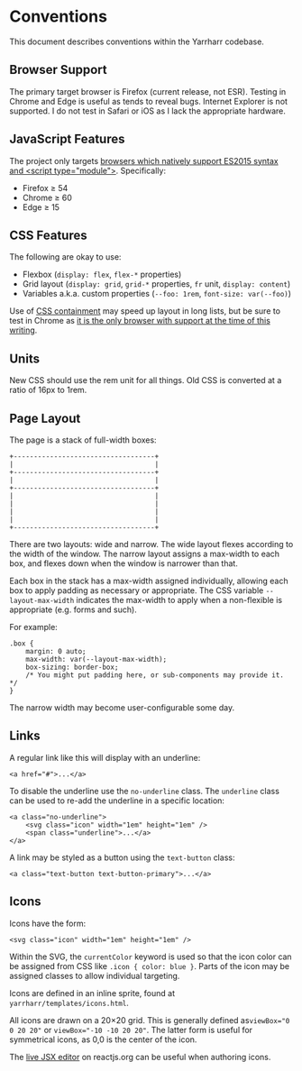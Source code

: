 # Conventions

This document describes conventions within the Yarrharr codebase.

## Browser Support

The primary target browser is Firefox (current release, not ESR).
Testing in Chrome and Edge is useful as tends to reveal bugs.
Internet Explorer is not supported.
I do not test in Safari or iOS as I lack the appropriate hardware.

## JavaScript Features

The project only targets [browsers which natively support ES2015 syntax and &lt;script type="module"&gt;](https://philipwalton.com/articles/deploying-es2015-code-in-production-today/).
Specifically:

* Firefox ≥ 54
* Chrome ≥ 60
* Edge ≥ 15

## CSS Features

The following are okay to use:

* Flexbox (`display: flex`, `flex-*` properties)
* Grid layout (`display: grid`, `grid-*` properties, `fr` unit, `display: content`)
* Variables a.k.a. custom properties (`--foo: 1rem`, `font-size: var(--foo)`)

Use of [CSS containment](https://www.w3.org/TR/css-contain-1/) may speed up layout in long lists, but be sure to test in Chrome as [it is the only browser with support at the time of this writing](https://caniuse.com/#feat=css-containment).

## Units

New CSS should use the rem unit for all things.
Old CSS is converted at a ratio of 16px to 1rem.

## Page Layout

The page is a stack of full-width boxes:

    +-----------------------------------+
    |                                   |
    +-----------------------------------+
    |                                   |
    +-----------------------------------+
    |                                   |
    |                                   |
    |                                   |
    |                                   |
    +-----------------------------------+

There are two layouts: wide and narrow.
The wide layout flexes according to the width of the window.
The narrow layout assigns a max-width to each box, and flexes down when the window is narrower than that.

Each box in the stack has a max-width assigned individually, allowing each box to apply padding as necessary or appropriate.
The CSS variable `--layout-max-width` indicates the max-width to apply when a non-flexible is appropriate (e.g. forms and such).

For example:

    .box {
        margin: 0 auto;
        max-width: var(--layout-max-width);
        box-sizing: border-box;
        /* You might put padding here, or sub-components may provide it. */
    }

The narrow width may become user-configurable some day.

## Links

A regular link like this will display with an underline:

    <a href="#">...</a>

To disable the underline use the ``no-underline`` class.
The ``underline`` class can be used to re-add the underline in a specific location:

    <a class="no-underline">
        <svg class="icon" width="1em" height="1em" />
        <span class="underline">...</a>
    </a>

A link may be styled as a button using the ``text-button`` class:

    <a class="text-button text-button-primary">...</a>

## Icons

Icons have the form:

    <svg class="icon" width="1em" height="1em" />

Within the SVG, the ``currentColor`` keyword is used so that the icon color can be assigned from CSS like ``.icon { color: blue }``.
Parts of the icon may be assigned classes to allow individual targeting.

Icons are defined in an inline sprite, found at ``yarrharr/templates/icons.html``.

All icons are drawn on a 20×20 grid.
This is generally defined as`viewBox="0 0 20 20"` or `viewBox="-10 -10 20 20"`.
The latter form is useful for symmetrical icons, as 0,0 is the center of the icon.

The [live JSX editor](https://reactjs.org/) on reactjs.org can be useful when authoring icons.
